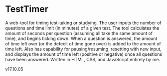 # TestTimer
A web-tool for timing test-taking or studying. The user inputs the number of questions and time limit (in minutes) of a given test. The
tool calculates the amount of seconds per question (assuming all take the same amount of time), and begins ticking down. When a question
is answered, the amount of time left over (or the defecit of time gone over) is added to the amount of time left. Also has capability for
pausing/resuming, resetting with new input, and displays the amount of time left (positive or negative) once all questions have been 
answered. Written in HTML, CSS, and JavaScript entirely by me.

v17.10.05
